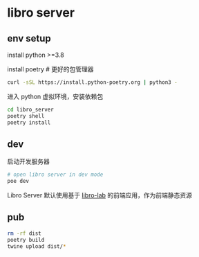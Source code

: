 # libro server

## env setup

install python >=3.8

install poetry # 更好的包管理器

```sh
curl -sSL https://install.python-poetry.org | python3 -
```

进入 python 虚拟环境，安装依赖包

```sh
cd libro_server
poetry shell
poetry install
```

## dev

启动开发服务器

```sh
# open libro server in dev mode
poe dev
```

Libro Server 默认使用基于 [libro-lab](https://github.com/difizen/libro/tree/main/packages/libro-lab) 的前端应用，作为前端静态资源

## pub

```sh
rm -rf dist
poetry build
twine upload dist/*
```
